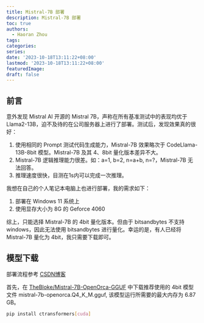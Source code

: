 ```yaml
---
title: Mistral-7B 部署
description: Mistral-7B 部署
toc: true
authors:
  - Haoran Zhou
tags:
categories:
series:
date: '2023-10-18T13:11:22+08:00'
lastmod: '2023-10-18T13:11:22+08:00'
featuredImage:
draft: false
---
```


## 前言

意外发现 Mistral AI 开源的 Mistral 7B，声称在所有基准测试中的表现均优于 Llama2-13B，迫不及待的在公司服务器上进行了部署。测试后，发现效果真的很好：
1. 使用相同的 Prompt 测试代码生成能力，Mistral-7B 效果略次于 CodeLlama-13B-8bit 模型。Mistral-7B 及其 4、8bit 量化版本差异不大。
2. Mistral-7B 逻辑推理能力很差。如：a=1, b=2, n=a+b, n=?，Mistral-7B 无法回答。
3. 推理速度很快，目测在1s内可以完成一次推理。

我想在自己的个人笔记本电脑上也进行部署，我的需求如下：
1. 部署在 Windows 11 系统上
2. 使用显存大小为 8G 的 Geforce 4060

综上，只能选择 Mistral-7B 的 4bit 量化版本。但由于 bitsandbytes 不支持 windows，因此无法使用 bitsandbytes 进行量化。幸运的是，有人已经将 Mistral-7B 量化为 4bit，我只需要下载即可。


## 模型下载

部署流程参考 [CSDN博客](https://blog.csdn.net/u013628121/article/details/133856525)

首先，在 [TheBloke/Mistral-7B-OpenOrca-GGUF](https://huggingface.co/TheBloke/Mistral-7B-OpenOrca-GGUF/blob/main/mistral-7b-openorca.Q4_K_M.gguf) 中下载推荐使用的 4bit 模型文件 mistral-7b-openorca.Q4_K_M.gguf, 该模型运行所需要的最大内存为 6.87 GB。

```bash
pip install ctransformers[cuda]
```

